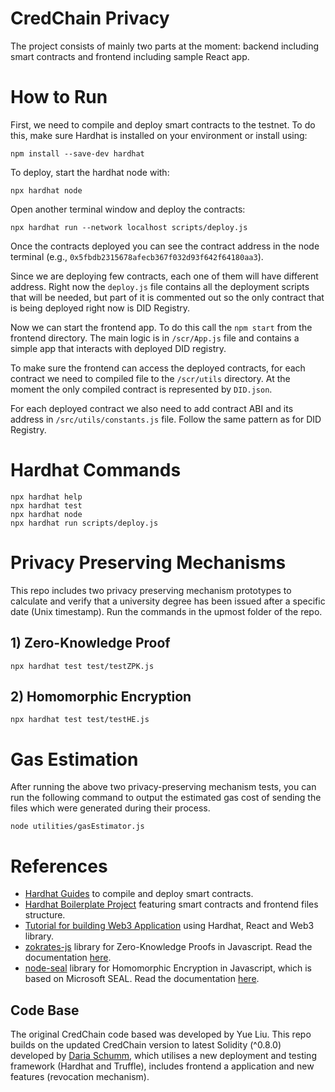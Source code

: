 # CredChain Privacy

The project consists of mainly two parts at the moment: backend including smart contracts and frontend including sample React app.

# How to Run

First, we need to compile and deploy smart contracts to the testnet. To do this, make sure Hardhat is installed on your environment or install using: 
```shell
npm install --save-dev hardhat
```
To deploy, start the hardhat node with:
```shell
npx hardhat node
```
Open another terminal window and deploy the contracts:  
```shell
npx hardhat run --network localhost scripts/deploy.js
```
Once the contracts deployed you can see the contract address in the node terminal (e.g., `0x5fbdb2315678afecb367f032d93f642f64180aa3`). 

Since we are deploying few contracts, each one of them will have different address. Right now the `deploy.js` file contains all the deployment scripts that will be needed, but part of it is commented out so the only contract that is being deployed right now is DID Registry. 

Now we can start the frontend app. To do this call the `npm start` from the frontend directory. The main logic is in `/scr/App.js` file and contains a simple app that interacts with deployed DID registry.  

To make sure the frontend can access the deployed contracts, for each contract we need to compiled file to the `/scr/utils` directory. At the moment the only compiled contract is represented by `DID.json`.  

For each deployed contract we also need to add contract ABI and its address in `/src/utils/constants.js` file. Follow the same pattern as for DID Registry.  

# Hardhat Commands 

```shell
npx hardhat help
npx hardhat test
npx hardhat node
npx hardhat run scripts/deploy.js
```

# Privacy Preserving Mechanisms
This repo includes two privacy preserving mechanism prototypes to calculate and verify that a university degree has been issued after a specific date (Unix timestamp). Run the commands in the upmost folder of the repo.

## 1) Zero-Knowledge Proof
```shell
npx hardhat test test/testZPK.js
```

## 2) Homomorphic Encryption
```shell
npx hardhat test test/testHE.js
```

# Gas Estimation
After running the above two privacy-preserving mechanism tests, you can run the following command to output the estimated gas cost of sending the files which were generated during their process.
```shell
node utilities/gasEstimator.js
```


# References 
- [Hardhat Guides](https://hardhat.org/hardhat-runner/docs/guides/project-setup) to compile and deploy smart contracts.
- [Hardhat Boilerplate Project](https://hardhat.org/tutorial/boilerplate-project) featuring smart contracts and frontend files structure. 
- [Tutorial for building Web3 Application](https://medium.com/coinmonks/build-a-web-3-application-with-solidity-hardhat-react-and-web3js-61b7ff137885) using Hardhat, React and Web3 library. 
- [zokrates-js](https://github.com/Zokrates/ZoKrates/tree/develop/zokrates_js) library for Zero-Knowledge Proofs in Javascript. Read the documentation [here](https://zokrates.github.io/toolbox/zokrates_js.html).
- [node-seal](https://github.com/s0l0ist/node-seal) library for Homomorphic Encryption in Javascript, which is based on Microsoft SEAL. Read the documentation [here](https://s0l0ist.github.io/node-seal/).

## Code Base
The original CredChain code based was developed by Yue Liu. This repo builds on the updated CredChain version to latest Solidity (^0.8.0) developed by [Daria Schumm](https://github.com/schummd), which utilises a new deployment and testing framework (Hardhat and Truffle), includes frontend a application and new features (revocation mechanism). 
